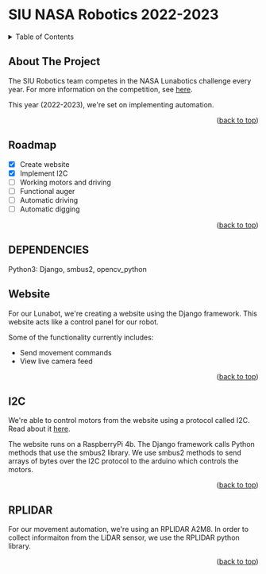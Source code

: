 <a name="readme-top"></a>
<!-- TABLE OF CONTENTS -->
# SIU NASA Robotics 2022-2023
<details>
  <summary>Table of Contents</summary>
  <ol>
    <li><a href="#about-the-project">About The Project</a></li>
    <li><a href="#roadmap">Roadmap</a></li>
    <li><a href="#website">Website</a></li>
    <li><a href="#I2C">I2C</a></li>
    <li><a href="#rplidar">RPLIDAR</a></li>
  </ol>
</details>



## About The Project

The SIU Robotics team competes in the NASA Lunabotics challenge every year. For more information on the competition, see <a href="https://www.nasa.gov/offices/education/centers/kennedy/technology/nasarmc.html">here</a>.

This year (2022-2023), we're set on implementing automation.

<p align="right">(<a href="#readme-top">back to top</a>)</p>



## Roadmap

- [x] Create website
- [x] Implement I2C
- [ ] Working motors and driving
- [ ] Functional auger
- [ ] Automatic driving
- [ ] Automatic digging

<p align="right">(<a href="#readme-top">back to top</a>)</p>


## DEPENDENCIES

Python3: Django, smbus2, opencv_python

## Website

For our Lunabot, we're creating a website using the Django framework. This website acts like a control panel for our robot.

Some of the functionality currently includes:
* Send movement commands
* View live camera feed

<p align="right">(<a href="#readme-top">back to top</a>)</p>



## I2C

We're able to control motors from the website using a protocol called I2C. Read about it <a href="https://en.wikipedia.org/wiki/I%C2%B2C#:~:text=I2C%20(Inter%2DIntegrated,in%201982%20by%20Philips%20Semiconductors.">here</a>.

The website runs on a RaspberryPi 4b. The Django framework calls Python methods that use the smbus2 library. We use smbus2 methods to send arrays of bytes over the I2C protocol to the arduino which controls the motors. 

<p align="right">(<a href="#readme-top">back to top</a>)</p>



## RPLIDAR

For our movement automation, we're using an RPLIDAR A2M8. In order to collect informaiton from the LiDAR sensor, we use the RPLIDAR python library.

<p align="right">(<a href="#readme-top">back to top</a>)</p>
